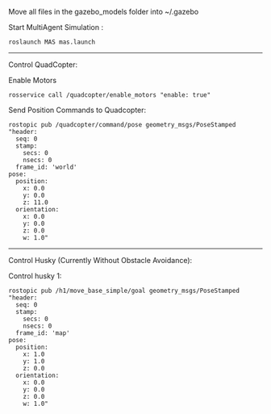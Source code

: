 Move all files in the gazebo_models folder into ~/.gazebo



Start MultiAgent Simulation :

```
roslaunch MAS mas.launch 
```
------------------------------------------

Control QuadCopter:


Enable Motors

```
rosservice call /quadcopter/enable_motors "enable: true"
```


Send Position Commands to Quadcopter:

```
rostopic pub /quadcopter/command/pose geometry_msgs/PoseStamped "header:
  seq: 0
  stamp:
    secs: 0
    nsecs: 0
  frame_id: 'world'
pose:
  position:
    x: 0.0
    y: 0.0
    z: 11.0
  orientation:
    x: 0.0
    y: 0.0
    z: 0.0
    w: 1.0"
``` 
-----

Control Husky (Currently Without Obstacle Avoidance):

Control husky 1:

```
rostopic pub /h1/move_base_simple/goal geometry_msgs/PoseStamped "header:
  seq: 0
  stamp:
    secs: 0
    nsecs: 0
  frame_id: 'map'  
pose:
  position:
    x: 1.0
    y: 1.0
    z: 0.0
  orientation:
    x: 0.0
    y: 0.0
    z: 0.0
    w: 1.0" 
```


